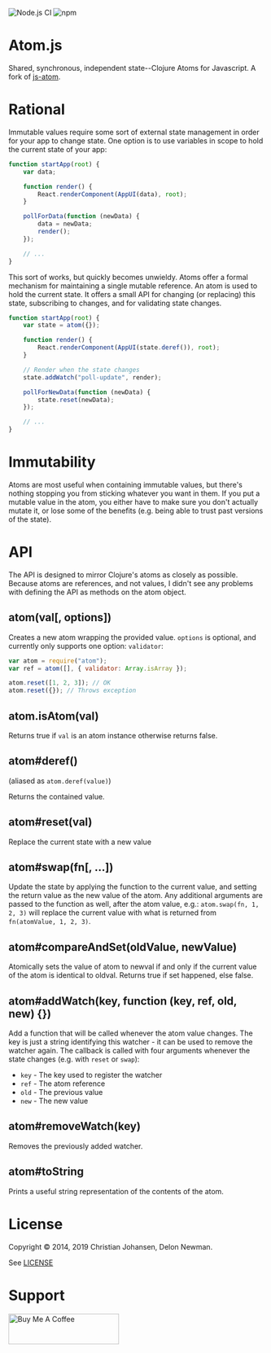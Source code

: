 ![Node.js CI](https://github.com/delonnewman/atomjs/workflows/Node.js%20CI/badge.svg)
![npm](https://img.shields.io/npm/v/@delonnewman/atom)

# Atom.js

Shared, synchronous, independent state--Clojure Atoms for Javascript. A fork of [js-atom](https://github.com/cjohansen/js-atom).

# Rational

Immutable values require some sort of external state management in order for
your app to change state. One option is to use variables in scope to hold the
current state of your app:

```js
function startApp(root) {
    var data;

    function render() {
        React.renderComponent(AppUI(data), root);
    }

    pollForData(function (newData) {
        data = newData;
        render();
    });

    // ...
}
```

This sort of works, but quickly becomes unwieldy. Atoms offer a formal mechanism
for maintaining a single mutable reference. An atom is used to hold the current
state. It offers a small API for changing (or replacing) this state, subscribing
to changes, and for validating state changes.

```js
function startApp(root) {
    var state = atom({});

    function render() {
        React.renderComponent(AppUI(state.deref()), root);
    }

    // Render when the state changes
    state.addWatch("poll-update", render);

    pollForNewData(function (newData) {
        state.reset(newData);
    });

    // ...
}
```

# Immutability

Atoms are most useful when containing immutable values, but there's nothing
stopping you from sticking whatever you want in them. If you put a mutable value
in the atom, you either have to make sure you don't actually mutate it, or lose
some of the benefits (e.g. being able to trust past versions of the state).

# API

The API is designed to mirror Clojure's atoms as closely as possible. Because
atoms are references, and not values, I didn't see any problems with defining
the API as methods on the atom object.

## atom(val[, options])

Creates a new atom wrapping the provided value. `options` is optional, and
currently only supports one option: `validator`:

```js
var atom = require("atom");
var ref = atom([], { validator: Array.isArray });

atom.reset([1, 2, 3]); // OK
atom.reset({}); // Throws exception
```


## atom.isAtom(val)

Returns true if `val` is an atom instance otherwise returns false.


## atom#deref() 

(aliased as `atom.deref(value)`)

Returns the contained value.


## atom#reset(val)

Replace the current state with a new value


## atom#swap(fn[, ...])

Update the state by applying the function to the current value, and setting the
return value as the new value of the atom. Any additional arguments are passed
to the function as well, after the atom value, e.g.: `atom.swap(fn, 1, 2, 3)`
will replace the current value with what is returned from
`fn(atomValue, 1, 2, 3)`.

## atom#compareAndSet(oldValue, newValue)

Atomically sets the value of atom to newval if and only if the
current value of the atom is identical to oldval. Returns true if
set happened, else false.

## atom#addWatch(key, function (key, ref, old, new) {})

Add a function that will be called whenever the atom value changes. The key is
just a string identifying this watcher - it can be used to remove the watcher
again. The callback is called with four arguments whenever the state changes
(e.g. with `reset` or `swap`):

- `key` - The key used to register the watcher
- `ref` - The atom reference
- `old` - The previous value
- `new` - The new value


## atom#removeWatch(key)

Removes the previously added watcher.

## atom#toString

Prints a useful string representation of the contents of the atom.

License
=======

Copyright © 2014, 2019 Christian Johansen, Delon Newman.

See [LICENSE](LICENSE)

# Support

<a href="https://www.buymeacoffee.com/delonnewman" target="_blank"><img src="https://cdn.buymeacoffee.com/buttons/v2/default-yellow.png" alt="Buy Me A Coffee" style="height: 60px !important;width: 217px !important;" ></a>
